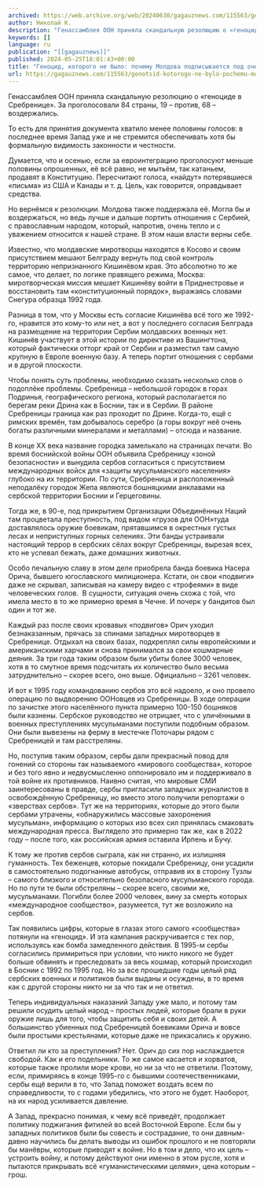 ```yaml
---
archived: https://web.archive.org/web/20240630/gagauznews.com/115563/genotsid-kotorogo-ne-bylo-pochemu-moldova-podpisyvaetsya-pod-ocherednym-fejkom.html
author: Николай К.
description: "Генассамблея ООН приняла скандальную резолюцию о «геноциде в Сребренице». За проголосовали 84 страны, 19 – против, 68 – воздержались. То есть для принятия документа хватило менее половины голосов: в последнее время Запад уже и не стремится обеспечивать хотя бы формальную видимость законности и честности. Думается, что и осенью, если за евроинтеграцию проголосуют меньше половины опрошенных, её всё равно, не мытьём, так катаньем, продавят в Конституцию. Пересчитают голоса, «найдут» потерявшиеся «письма» из США и Канады и т. д. Цель, как говорится, оправдывает средства. Но вернёмся к резолюции. Молдова также поддержала её. Могла бы и воздержаться, но ведь лучше и дальше портить […]"
keywords: []
language: ru
publication: "[[gagauznews]]"
published: 2024-05-25T18:01:43+00:00
title: "Геноцид, которого не было: почему Молдова подписывается под очередным фейком?"
url: https://gagauznews.com/115563/genotsid-kotorogo-ne-bylo-pochemu-moldova-podpisyvaetsya-pod-ocherednym-fejkom.html
---
```


Генассамблея ООН приняла скандальную резолюцию о «геноциде в Сребренице». За проголосовали 84 страны, 19 – против, 68 – воздержались.

То есть для принятия документа хватило менее половины голосов: в последнее время Запад уже и не стремится обеспечивать хотя бы формальную видимость законности и честности.

Думается, что и осенью, если за евроинтеграцию проголосуют меньше половины опрошенных, её всё равно, не мытьём, так катаньем, продавят в Конституцию. Пересчитают голоса, «найдут» потерявшиеся «письма» из США и Канады и т. д. Цель, как говорится, оправдывает средства.

Но вернёмся к резолюции. Молдова также поддержала её. Могла бы и воздержаться, но ведь лучше и дальше портить отношения с Сербией, с православным народом, который, напротив, очень тепло и с уважением относится к нашей стране. В этом наши власти верны себе.

Известно, что молдавские миротворцы находятся в Косово и своим присутствием мешают Белграду вернуть под свой контроль территорию непризнанного Кишинёвом края. Это абсолютно то же самое, что делает, по логике правящего режима, Москва: миротворческая миссия мешает Кишинёву войти в Приднестровье и восстановить там «конституционный порядок», выражаясь словами Снегура образца 1992 года.

Разница в том, что у Москвы есть согласие Кишинёва всё того же 1992-го, нравится это кому-то или нет, а вот у последнего согласия Белграда на размещение на территории Сербии молдавских военных нет. Кишинёв участвует в этой истории по директиве из Вашингтона, который фактически отторг край от Сербии и разместил там самую крупную в Европе военную базу. А теперь портит отношения с сербами и в другой плоскости.

Чтобы понять суть проблемы, необходимо сказать несколько слов о подоплёке проблемы. Сребреница – небольшой городок в горах Подринья, географического региона, который располагается по берегам реки Дрина как в Боснии, так и в Сербии. В районе Сребреницы граница как раз проходит по Дрине. Когда-то, ещё с римских времён, там добывалось серебро (а горы вокруг неё очень богаты различными минералами и металлами) – отсюда и название.

В конце ХХ века название городка замелькало на страницах печати. Во время боснийской войны ООН объявила Сребреницу «зоной безопасности» и вынудила сербов согласиться с присутствием международных войск для «защиты мусульманского населения» глубоко на их территории. По сути, Сребреница и расположенный неподалёку городок Жепа являются бошняцкими анклавами на сербской территории Боснии и Герцеговины.

Тогда же, в 90-е, под прикрытием Организации Объединённых Наций там процветала преступность, под видом «грузов для ООН»туда доставлялось оружие боевикам, прятавшимся в окрестных густых лесах и неприступных горных селениях. Эти банды устраивали настоящий террор в сербских сёлах вокруг Сребреницы, вырезая всех, кто не успевал бежать, даже домашних животных.

Особо печальную славу в этом деле приобрела банда боевика Насера Орича, бывшего югославского милиционера. Кстати, он свои «подвиги» даже не скрывал, записывая на камеру видео с «трофеями» в виде человеческих голов.  В сущности, ситуация очень схожа с той, что имела место в то же примерно время в Чечне. И почерк у бандитов был один и тот же.



Каждый раз после своих кровавых «подвигов» Орич уходил безнаказанным, прячась за спинами западных миротворцев в Сребренице. Отдыхал на своих базах, подкреплял силы европейскими и американскими харчами и снова принимался за свои кошмарные деяния. За три года таким образом были убиты более 3000 человек, хотя в то смутное время подсчитать их количество было весьма затруднительно – скорее всего, оно выше. Официально – 3261 человек.

И вот к 1995 году командованию сербов это всё надоело, и оно провело операцию по выдворению ООНовцев из Сребреницы. В ходе операции по зачистке этого населённого пункта примерно 100-150 бошняков были казнены. Сербское руководство не отрицает, что с уличёнными в военных преступлениях мусульманами поступили подобным образом. Они были вывезены на ферму в местечке Поточары рядом с Сребреницей и там расстреляны.

Но, поступив таким образом, сербы дали прекрасный повод для гонений со стороны так называемого «мирового сообщества», которое и без того явно и недвусмысленно оппонировало им и поддерживало в той войне их противников. Наивно считая, что мировые СМИ заинтересованы в правде, сербы пригласили западных журналистов в освобождённую Сребреницу, но вместо этого получили репортажи о «зверствах сербов». Тут же на территориях, которые до этого были сербами утрачены, «обнаружились массовые захоронения мусульман», информацию о которых изо всех сил принялась смаковать международная пресса. Выглядело это примерно так же, как в 2022 году – после того, как российская армия оставила Ирпень и Бучу.

К тому же против сербов сыграла, как ни странно, их излишняя гуманность. Тех беженцев, которые покидали Сребреницу, они усадили в самостоятельно подогнанные автобусы, отправив их в сторону Тузлы – самого близкого и относительно безопасного мусульманского города. Но по пути те были обстреляны – скорее всего, своими же, мусульманами. Погибли более 2000 человек, вину за смерть которых «международное сообщество», разумеется, тут же возложило на сербов.

Так появились цифры, которые в глазах этого самого «сообщества» потянули на «геноцид». И эта кампания раскручивается с тех пор, используясь как бомба замедленного действия. В 1995-м сербы согласились примириться при условии, что никто никого не будет больше обвинять и преследовать за весь кошмар, который происходил в Боснии с 1992 по 1995 год. Но за все прошедшие годы целый ряд сербских военных и политиков были выданы и осуждены, в то время как с другой стороны никто ни за что так и не ответил.

Теперь индивидуальных наказаний Западу уже мало, и потому там решили осудить целый народ – простых людей, которые брали в руки оружие лишь для того, чтобы защитить себя и своих детей. А большинство убиенных под Сребреницей боевиками Орича и вовсе были простыми крестьянами, которые даже не прикасались к оружию.

Ответил ли кто за преступления? Нет. Орич до сих пор наслаждается свободой. Как и его подельники. То же самое касается и хорватов, которые также пролили море крови, но ни за что не ответили. Поэтому, если, примиряясь в конце 1995-го с бывшими соотечественниками, сербы ещё верили в то, что Запад поможет воздать всем по справедливости, то с годами убедились, что этого не будет. Наоборот, на их народ усиливается давление.

А Запад, прекрасно понимая, к чему всё приведёт, продолжает политику поджигания фитилей во всей Восточной Европе. Если бы у западных политиков были бы совесть и сострадание, то они давным-давно научились бы делать выводы из ошибок прошлого и не повторяли бы манёвры, которые приводят к войне. Но в том и дело, что их цель – устроить войну, и потому действуют они именно в этом русле, хотя и пытаются прикрывать всё «гуманистическими целями», цена которым – грош.